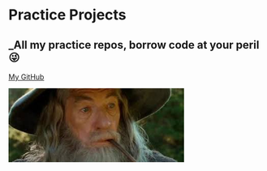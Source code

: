 # Practice Projects
## _All my practice repos, borrow code at your peril 😜
[My GitHub](https://github.com/andrew-data-git)

![](https://github.com/andrew-data-git/practice_projects/blob/main/gandalf_2.jpg)
